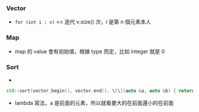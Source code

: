 ### Vector

- `for (int i : v)` << 迭代 v.size() 次，i 是第 n 個元素本人

### Map

- map 的 value 會有初始值，根據 type 而定，比如 integer 就是 0

### Sort
- ```
``` c++ = 
std::sort(vector.begin(), vector.end(), \[\](auto &a, auto &b) { return a > b })
```
- lambda 寫法，a 是前面的元素，所以就看要大的在前面還小的在前面
